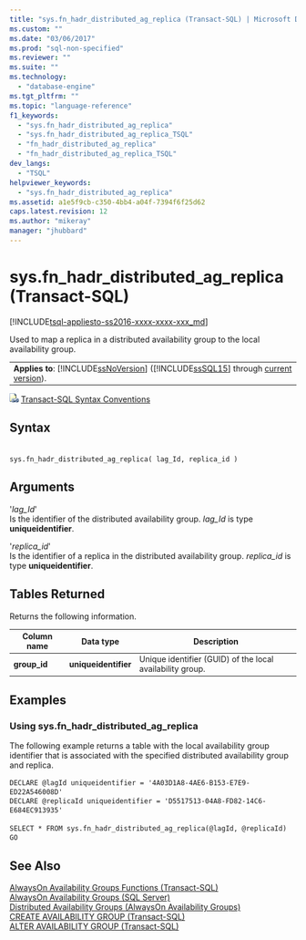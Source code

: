 ```yaml
---
title: "sys.fn_hadr_distributed_ag_replica (Transact-SQL) | Microsoft Docs"
ms.custom: ""
ms.date: "03/06/2017"
ms.prod: "sql-non-specified"
ms.reviewer: ""
ms.suite: ""
ms.technology: 
  - "database-engine"
ms.tgt_pltfrm: ""
ms.topic: "language-reference"
f1_keywords: 
  - "sys.fn_hadr_distributed_ag_replica"
  - "sys.fn_hadr_distributed_ag_replica_TSQL"
  - "fn_hadr_distributed_ag_replica"
  - "fn_hadr_distributed_ag_replica_TSQL"
dev_langs: 
  - "TSQL"
helpviewer_keywords: 
  - "sys.fn_hadr_distributed_ag_replica"
ms.assetid: a1e5f9cb-c350-4bb4-a04f-7394f6f25d62
caps.latest.revision: 12
ms.author: "mikeray"
manager: "jhubbard"
---
```

# sys.fn_hadr_distributed_ag_replica (Transact-SQL)
[!INCLUDE[tsql-appliesto-ss2016-xxxx-xxxx-xxx_md](../../database-engine/includes/tsql-appliesto-ss2016-xxxx-xxxx-xxx-md.md)]

  Used to  map a replica in a distributed availability group to the local availability group.  
  
||  
|-|  
|**Applies to**: [!INCLUDE[ssNoVersion](../../advanced-analytics/r-services/includes/ssnoversion-md.md)] ([!INCLUDE[ssSQL15](../../analysis-services/powershell/includes/sssql15-md.md)] through [current version](http://go.microsoft.com/fwlink/p/?LinkId=299658)).|  
  
 ![Topic link icon](../../database-engine/configure/windows/media/topic-link.gif "Topic link icon") [Transact-SQL Syntax Conventions](../Topic/Transact-SQL%20Syntax%20Conventions%20\(Transact-SQL\).md)  
  
## Syntax  
  
```  
  
sys.fn_hadr_distributed_ag_replica( lag_Id, replica_id )  
```  
  
## Arguments  
 '*lag_Id*'  
 Is the identifier of the distributed availability group. *lag_Id* is type **uniqueidentifier**.  
  
 '*replica_id*'  
 Is the identifier of a replica in the distributed availability group. *replica_id* is type **uniqueidentifier**.  
  
## Tables Returned  
 Returns the following information.  
  
|Column name|Data type|Description|  
|-----------------|---------------|-----------------|  
|**group_id**|**uniqueidentifier**|Unique identifier (GUID) of the local availability group.|  
  
## Examples  
  
### Using sys.fn_hadr_distributed_ag_replica  
 The following example returns a table with the local availability group identifier  that is associated with the specified distributed availability group and replica.  
  
```  
DECLARE @lagId uniqueidentifier = '4A03D1A8-4AE6-B153-E7E9-ED22A546008D'  
DECLARE @replicaId uniqueidentifier = 'D5517513-04A8-FD82-14C6-E684EC913935'  
  
SELECT * FROM sys.fn_hadr_distributed_ag_replica(@lagId, @replicaId)  
GO  
```  
  
## See Also  
 [AlwaysOn Availability Groups Functions &#40;Transact-SQL&#41;](../../relational-databases/system-functions/always-on-availability-groups-functions-transact-sql.md)   
 [AlwaysOn Availability Groups &#40;SQL Server&#41;](../../database-engine/availability-groups/windows/always-on-availability-groups-sql-server.md)   
 [Distributed Availability Groups &#40;AlwaysOn Availability Groups&#41;](../../database-engine/availability-groups/windows/distributed-availability-groups-always-on-availability-groups.md)  
 [CREATE AVAILABILITY GROUP &#40;Transact-SQL&#41;](../../t-sql/statements/create-availability-group-transact-sql.md)   
 [ALTER AVAILABILITY GROUP &#40;Transact-SQL&#41;](../../t-sql/statements/alter-availability-group-transact-sql.md)  
  
  